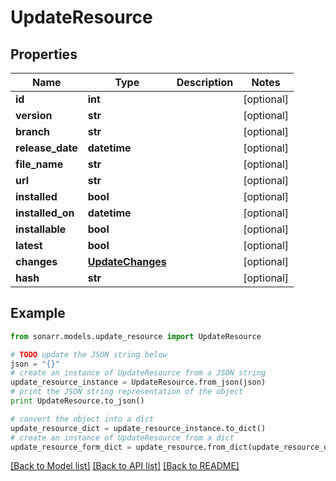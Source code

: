 # UpdateResource


## Properties

Name | Type | Description | Notes
------------ | ------------- | ------------- | -------------
**id** | **int** |  | [optional] 
**version** | **str** |  | [optional] 
**branch** | **str** |  | [optional] 
**release_date** | **datetime** |  | [optional] 
**file_name** | **str** |  | [optional] 
**url** | **str** |  | [optional] 
**installed** | **bool** |  | [optional] 
**installed_on** | **datetime** |  | [optional] 
**installable** | **bool** |  | [optional] 
**latest** | **bool** |  | [optional] 
**changes** | [**UpdateChanges**](UpdateChanges.md) |  | [optional] 
**hash** | **str** |  | [optional] 

## Example

```python
from sonarr.models.update_resource import UpdateResource

# TODO update the JSON string below
json = "{}"
# create an instance of UpdateResource from a JSON string
update_resource_instance = UpdateResource.from_json(json)
# print the JSON string representation of the object
print UpdateResource.to_json()

# convert the object into a dict
update_resource_dict = update_resource_instance.to_dict()
# create an instance of UpdateResource from a dict
update_resource_form_dict = update_resource.from_dict(update_resource_dict)
```
[[Back to Model list]](../README.md#documentation-for-models) [[Back to API list]](../README.md#documentation-for-api-endpoints) [[Back to README]](../README.md)


